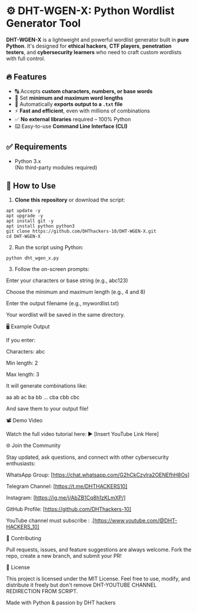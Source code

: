 # ⚙️ DHT-WGEN-X: Python Wordlist Generator Tool

**DHT-WGEN-X** is a lightweight and powerful wordlist generator built in **pure Python**. It's designed for **ethical hackers**, **CTF players**, **penetration testers**, and **cybersecurity learners** who need to craft custom wordlists with full control.


## 🔥 Features

- 🔠 Accepts **custom characters, numbers, or base words**
- 📏 Set **minimum and maximum word lengths**
- 💾 Automatically **exports output to a `.txt` file**
- ⚡ **Fast and efficient**, even with millions of combinations
- ✅ **No external libraries** required – 100% Python
- ⌨️ Easy-to-use **Command Line Interface (CLI)**


## ✅ Requirements

- Python 3.x  
(No third-party modules required)


## 🚀 How to Use

1. **Clone this repository** or download the script:
```
apt update -y
apt upgrade -y
apt install git -y
apt install python python3
git clone https://github.com/DHThackers-10/DHT-WGEN-X.git
cd DHT-WGEN-X 
````
2. Run the script using Python:
```
python dht_wgen_x.py
```
3. Follow the on-screen prompts:

Enter your characters or base string (e.g., abc123)

Choose the minimum and maximum length (e.g., 4 and 8)

Enter the output filename (e.g., mywordlist.txt)




Your wordlist will be saved in the same directory.



🖥️ Example Output

If you enter:

Characters: abc

Min length: 2

Max length: 3


It will generate combinations like:

aa
ab
ac
ba
bb
...
cba
cbb
cbc

And save them to your output file!


📽️ Demo Video

Watch the full video tutorial here:
▶️ [Insert YouTube Link Here]



🌐 Join the Community

Stay updated, ask questions, and connect with other cybersecurity enthusiasts:

WhatsApp Group: [https://chat.whatsapp.com/G2hCkCzylra2OENEfhH8Os]

Telegram Channel: [https://t.me/DHTHACKERS10]

Instagram: [https://ig.me/j/AbZB1Cq8h1zKLmXP/]

GitHub Profile: [https://github.com/DHThackers-10]

YouTube channel must subscribe : .[https://www.youtube.com/@DHT-HACKERS_10]


🤝 Contributing

Pull requests, issues, and feature suggestions are always welcome.
Fork the repo, create a new branch, and submit your PR!


📝 License

This project is licensed under the MIT License.
Feel free to use, modify, and distribute it freely but don't remove DHT-YOUTUBE CHANNEL REDIRECTION FROM SCRIPT.


Made with Python & passion by DHT hackers
